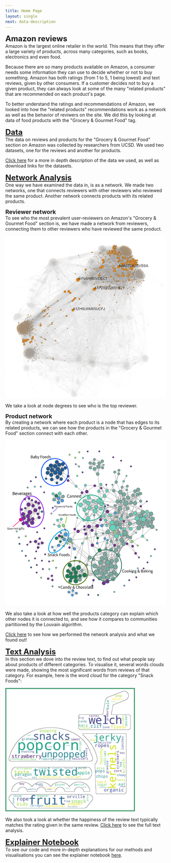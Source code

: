 ```yaml
---
title: Home Page
layout: single
next: data-description
---
```


<b><font size="+2">Amazon reviews</font></b><br>
Amazon is the largest online retailer in the world. This means that they offer a large variety of products, across many categories, such as books, electronics and even food.

Because there are so many products available on Amazon, a consumer needs some information they can use to decide whether or not to buy something. 
Amazon has both ratings (from 1 to 5, 1 being lowest) and text reviews, given by other consumers. 
If a customer decides not to buy a given product, they can always look at some of the many "related products" that are recommended on each product's page.

To better understand the ratings and recommendations of Amazon, we looked into how the "related products" recommendations work as a network as well as the behavior of reviwers on the site. 
We did this by looking at data of food products with the "Grocery & Gourmet Food" tag.

<b><font size="+2">[Data](data-description)</font></b><br>
The data on reviews and products for the "Grocery & Gourmet Food" section on Amazon was collected by researchers from UCSD. We used two datasets, one for the reviews and another for products.

[Click here](data-description) for a more in depth description of the data we used, as well as download links for the datasets.

<b><font size="+2">[Network Analysis](network-analysis)</font></b><br>
One way we have examined the data in, is as a network. We made two networks, one that connects reviewers with other reviewers who reviewed the same product. Another network connects products with its related products.

<b><font size="+1">Reviewer network</font></b><br>
To see who the most prevalent user-reviewers on Amazon's "Grocery & Gourmet Food" section is, we have made a network from reviewers, connecting them to other reviewers who have reviewed the same product.

![](/images/reviewer_network.png)

We take a look at node degrees to see who is the top reviewer.

<b><font size="+1">Product network</font></b><br>
By creating a network where each product is a node that has edges to its related products, we can see how the products in the "Grocery & Gourmet Food" section connect with each other. 

![](/images/network_cats.png)

We also take a look at how well the products category can explain which other nodes it is connected to, and see how it compares to communities partitioned by the Louvain algorithm.

[Click here](network-analysis) to see how we performed the network analysis and what we found out!

<b><font size="+2">[Text Analysis](text-analysis)</font></b><br>
In this section we dove into the review text, to find out what people say about products of different categories. To visualise it, several words clouds were made, showing the most significant words from reviews of that category. For example, here is the word cloud for the category "Snack Foods":

<img src="/images/snackfoodcloud.png" alt="wow wee wordcloud" style="width:400px;border:3px solid #3A9A6B;">

We also took a look at whether the happiness of the review text typically matches the rating given in the same review. [Click here](text-analysis) to see the full text analysis.

<b><font size="+2">[Explainer Notebook](explainer-notebook.html)</font></b><br>
To see our code and more in-depth explanations for our methods and visualisations you can see the explainer notebook [here](explainer-notebook.html).

